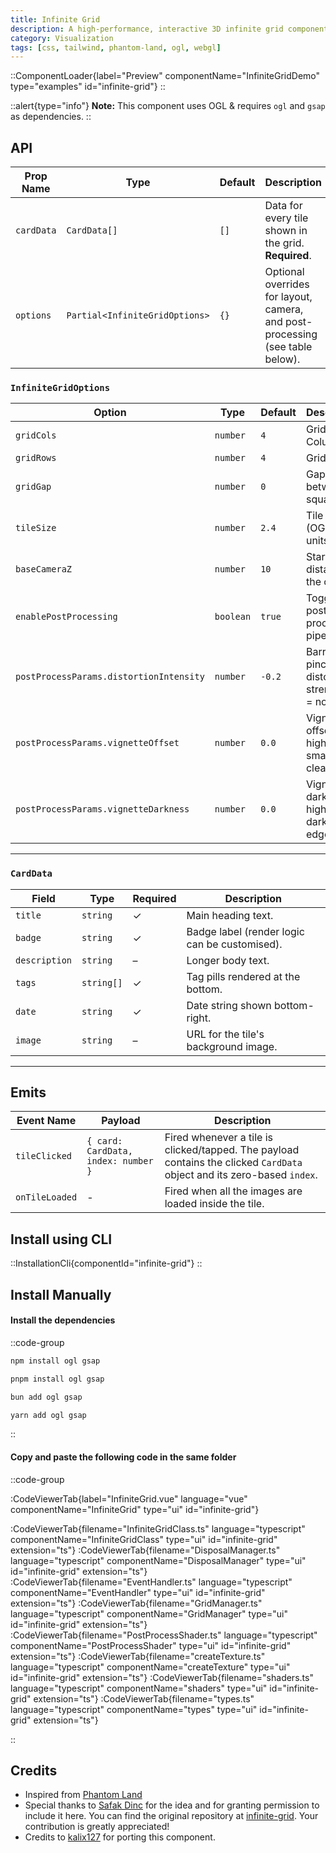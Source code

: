 ```yaml
---
title: Infinite Grid
description: A high-performance, interactive 3D infinite grid component built with OGL as seen on phantom.land
category: Visualization
tags: [css, tailwind, phantom-land, ogl, webgl]
---
```


::ComponentLoader{label="Preview" componentName="InfiniteGridDemo" type="examples" id="infinite-grid"}
::

::alert{type="info"}
**Note:** This component uses OGL & requires `ogl` and `gsap` as dependencies.
::

## API

| Prop Name  | Type                           | Default | Description                                                                   |
| ---------- | ------------------------------ | ------- | ----------------------------------------------------------------------------- |
| `cardData` | `CardData[]`                   | `[]`    | Data for every tile shown in the grid. **Required**.                          |
| `options`  | `Partial<InfiniteGridOptions>` | `{}`    | Optional overrides for layout, camera, and post-processing (see table below). |

### `InfiniteGridOptions`

| Option                                  | Type      | Default | Description                                         |
| --------------------------------------- | --------- | ------- | --------------------------------------------------- |
| `gridCols`                              | `number`  | `4`     | Grid Columns .                                      |
| `gridRows`                              | `number`  | `4`     | Grid Rows .                                         |
| `gridGap`                               | `number`  | `0`     | Gap between squares.                                |
| `tileSize`                              | `number`  | `2.4`   | Tile size (OGL units).                              |
| `baseCameraZ`                           | `number`  | `10`    | Starting Z-distance of the camera.                  |
| `enablePostProcessing`                  | `boolean` | `true`  | Toggle the post-processing pipeline.                |
| `postProcessParams.distortionIntensity` | `number`  | `-0.2`  | Barrel / pincushion distortion strength (0 = none). |
| `postProcessParams.vignetteOffset`      | `number`  | `0.0`   | Vignette offset; higher ⇒ smaller clear area.       |
| `postProcessParams.vignetteDarkness`    | `number`  | `0.0`   | Vignette darkness; higher ⇒ darker edges.           |

---

### `CardData`

| Field         | Type       | Required | Description                                   |
| ------------- | ---------- | -------- | --------------------------------------------- |
| `title`       | `string`   | ✓        | Main heading text.                            |
| `badge`       | `string`   | ✓        | Badge label (render logic can be customised). |
| `description` | `string`   | –        | Longer body text.                             |
| `tags`        | `string[]` | ✓        | Tag pills rendered at the bottom.             |
| `date`        | `string`   | ✓        | Date string shown bottom-right.               |
| `image`       | `string`   | –        | URL for the tile's background image.          |

---

## Emits

| Event Name     | Payload                             | Description                                                                                                             |
| -------------- | ----------------------------------- | ----------------------------------------------------------------------------------------------------------------------- |
| `tileClicked`  | `{ card: CardData, index: number }` | Fired whenever a tile is clicked/tapped. The payload contains the clicked `CardData` object and its zero-based `index`. |
| `onTileLoaded` | -                                   | Fired when all the images are loaded inside the tile.                                                                   |

## Install using CLI

::InstallationCli{componentId="infinite-grid"}
::

## Install Manually

#### Install the dependencies

::code-group

```bash [npm]
npm install ogl gsap
```

```bash [pnpm]
pnpm install ogl gsap
```

```bash [bun]
bun add ogl gsap
```

```bash [yarn]
yarn add ogl gsap
```

::

#### Copy and paste the following code in the same folder

::code-group

:CodeViewerTab{label="InfiniteGrid.vue" language="vue" componentName="InfiniteGrid" type="ui" id="infinite-grid"}

:CodeViewerTab{filename="InfiniteGridClass.ts" language="typescript" componentName="InfiniteGridClass" type="ui" id="infinite-grid" extension="ts"}
:CodeViewerTab{filename="DisposalManager.ts" language="typescript" componentName="DisposalManager" type="ui" id="infinite-grid" extension="ts"}
:CodeViewerTab{filename="EventHandler.ts" language="typescript" componentName="EventHandler" type="ui" id="infinite-grid" extension="ts"}
:CodeViewerTab{filename="GridManager.ts" language="typescript" componentName="GridManager" type="ui" id="infinite-grid" extension="ts"}
:CodeViewerTab{filename="PostProcessShader.ts" language="typescript" componentName="PostProcessShader" type="ui" id="infinite-grid" extension="ts"}
:CodeViewerTab{filename="createTexture.ts" language="typescript" componentName="createTexture" type="ui" id="infinite-grid" extension="ts"}
:CodeViewerTab{filename="shaders.ts" language="typescript" componentName="shaders" type="ui" id="infinite-grid" extension="ts"}
:CodeViewerTab{filename="types.ts" language="typescript" componentName="types" type="ui" id="infinite-grid" extension="ts"}

::

## Credits

- Inspired from [Phantom Land](https://phantom.land)
- Special thanks to [Safak Dinc](https://github.com/safakdinc) for the idea and for granting permission to include it here. You can find the original repository at [infinite-grid](https://github.com/safakdinc/infinite-grid). Your contribution is greatly appreciated!
- Credits to [kalix127](https://github.com/kalix127) for porting this component.
